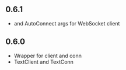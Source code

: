 ## 0.6.1
* and AutoConnect args for WebSocket client

## 0.6.0
* Wrapper for client and conn
* TextClient and TextConn
